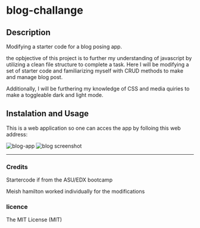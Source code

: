 # blog-challange

## Description

Modifying a starter code for a blog posing app.

the opbjective of this project is to further my understanding of javascript by utilizing a clean file structure to complete a task. Here I will be modifying a set of starter code and familiarizing myself with CRUD methods to make and manage blog post.

Additionally, I will be furthering my knowledge of CSS and media quiries to make a toggleable dark and light mode.

## Instalation and Usage

This is a web application so one can acces the app by folloing this web address:

![blog-app]()
![blog screenshot]()

---

### Credits

Startercode if from the ASU/EDX bootcamp

Meish hamilton worked individually for the modifications

### licence

The MIT License (MIT)
